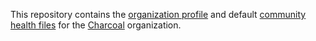 This repository contains the [organization profile][gh-organization-profile]
and default [community health files][gh-community-health-files] for
the [Charcoal](https://github.com/charcoalphp) organization.

[gh-community-health-files]: https://docs.github.com/en/communities/setting-up-your-project-for-healthy-contributions/creating-a-default-community-health-file
[gh-organization-profile]:   https://docs.github.com/en/organizations/collaborating-with-groups-in-organizations/customizing-your-organizations-profile
